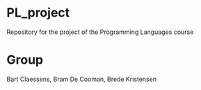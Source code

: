 # PL_project
Repository for the project of the Programming Languages course

# Group
Bart Claessens,
Bram De Cooman,
Brede Kristensen
